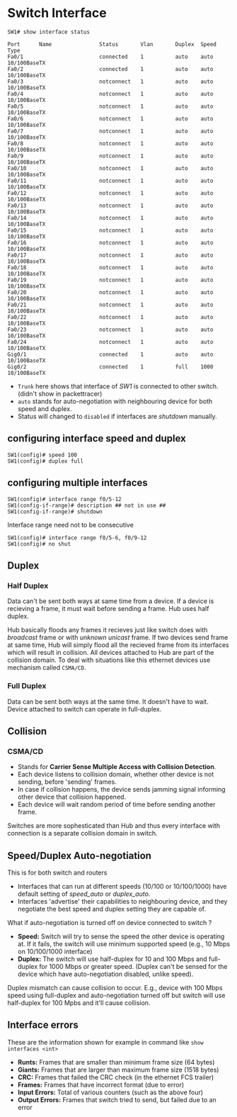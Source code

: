 # Switch Interface

```
SW1# show interface status

Port      Name               Status       Vlan       Duplex  Speed Type
Fa0/1                        connected    1          auto    auto  10/100BaseTX
Fa0/2                        connected    1          auto    auto  10/100BaseTX
Fa0/3                        notconnect   1          auto    auto  10/100BaseTX
Fa0/4                        notconnect   1          auto    auto  10/100BaseTX
Fa0/5                        notconnect   1          auto    auto  10/100BaseTX
Fa0/6                        notconnect   1          auto    auto  10/100BaseTX
Fa0/7                        notconnect   1          auto    auto  10/100BaseTX
Fa0/8                        notconnect   1          auto    auto  10/100BaseTX
Fa0/9                        notconnect   1          auto    auto  10/100BaseTX
Fa0/10                       notconnect   1          auto    auto  10/100BaseTX
Fa0/11                       notconnect   1          auto    auto  10/100BaseTX
Fa0/12                       notconnect   1          auto    auto  10/100BaseTX
Fa0/13                       notconnect   1          auto    auto  10/100BaseTX
Fa0/14                       notconnect   1          auto    auto  10/100BaseTX
Fa0/15                       notconnect   1          auto    auto  10/100BaseTX
Fa0/16                       notconnect   1          auto    auto  10/100BaseTX
Fa0/17                       notconnect   1          auto    auto  10/100BaseTX
Fa0/18                       notconnect   1          auto    auto  10/100BaseTX
Fa0/19                       notconnect   1          auto    auto  10/100BaseTX
Fa0/20                       notconnect   1          auto    auto  10/100BaseTX
Fa0/21                       notconnect   1          auto    auto  10/100BaseTX
Fa0/22                       notconnect   1          auto    auto  10/100BaseTX
Fa0/23                       notconnect   1          auto    auto  10/100BaseTX
Fa0/24                       notconnect   1          auto    auto  10/100BaseTX
Gig0/1                       connected    1          auto    auto  10/100BaseTX
Gig0/2                       connected    1          full    1000  10/100BaseTX
```

* `Trunk` here shows that interface of _SW1_ is connected to other switch. (didn't show in packettracer)
* `auto` stands for auto-negotiation with neighbouring device for both speed and duplex.
* Status will changed to `disabled` if interfaces are _shutdown_ manually.

## configuring interface speed and duplex

```
SW1(config)# speed 100
SW1(config)# duplex full
```


## configuring multiple interfaces

```
SW1(config)# interface range f0/5-12
SW1(config-if-range)# description ## not in use ##
SW1(config-if-range)# shutdown
```

Interface range need not to be consecutive

```
SW1(config)# interface range f0/5-6, f0/9-12
SW1(config)# no shut
```

## Duplex

### Half Duplex

Data can't be sent both ways at same time from a device. If a device is recieving a frame, it must wait before sending a frame. Hub uses half duplex.

Hub basically floods any frames it recieves just like switch does with _broadcast_ frame or with _unknown unicast_ frame. If two devices send frame at same time, Hub will simply flood all the recieved frame from its interfaces which will result in collision. All devices attached to Hub are part of the collision domain. To deal with situations like this ethernet devices use mechanism called `CSMA/CD`.

### Full Duplex

Data can be sent both ways at the same time. It doesn't have to wait. Device attached to switch can operate in full-duplex.


## Collision

### CSMA/CD

* Stands for **Carrier Sense Multiple Access with Collision Detection**.
* Each device listens to collision domain, whether other device is not sending, before 'sending' frames.
* In case if collision happens, the device sends jamming signal informing other device that collision happened.
* Each device will wait random period of time before sending another frame.


Switches are more sophesticated than Hub and thus every interface with connection is a separate collision domain in switch.


## Speed/Duplex Auto-negotiation

This is for both switch and routers

* Interfaces that can run at different speeds (10/100 or 10/100/1000) have default setting of _speed_auto_ or _duplex_auto_.
* Interfaces 'advertise' their capabilities to neighbouring device, and they negotiate the best speed and duplex setting they are capable of.


What if auto-negotiation is turned off on device connected to switch ?

* **Speed:** Switch will try to sense the speed the other device is operating at. If it fails, the switch will use minimum supported speed (e.g., 10 Mbps on 10/100/1000 interface)
* **Duplex:** The switch will use half-duplex for 10 and 100 Mbps and full-duplex for 1000 Mbps or greater speed. (Duplex can't be sensed for the device which have auto-negotiation disabled, unlike speed).

Duplex mismatch can cause collision to occur. E.g., device with 100 Mbps speed using full-duplex and auto-negotiation turned off but switch will use half-duplex for 100 Mpbs and it'll cause collision.


## Interface errors

These are the information shown for example in command like `show interfaces <int>`

* **Runts:** Frames that are smaller than minimum frame size (64 bytes)
* **Giants:** Frames that are larger than maximum frame size (1518 bytes)
* **CRC:** Frames that failed the CRC check (in the ethernet FCS trailer)
* **Frames:** Frames that have incorrect format (due to error)
* **Input Errors:** Total of various counters (such as the above four)
* **Output Errors:** Frames that switch tried to send, but failed due to an error

